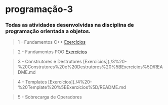 # programação-3 

### Todas as atividades desenvolvidas na disciplina de programação orientada a objetos.

> 1 - Fundamentos C++ [Exercícios](./1%20-%20Fundamentos%20C%2B%2B%20%5BExercícios%5D/README.md)

> 2 - Fundamentos POO [Exercícios](./2%20-%20Fundamentos%20POO%20%5BExercícios%5D/README.md)

> 3 - Construtores e Destrutores [Exercícios](./3%20-%20Construtores%20e%20Destrutores%20%5BExercícios%5D/README.md

> 4 - Templates [Exercícios](./4%20-%20Template%20%5BExercícios%5D/README.md

> 5 - Sobrecarga de Operadores
